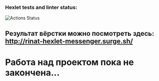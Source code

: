### Hexlet tests and linter status:
![Actions Status](/workflows/hexlet-check/badge.svg)

## Результат вёрстки можно посмотреть здесь: http://rinat-hexlet-messenger.surge.sh/

# Работа над проектом пока не закончена...
